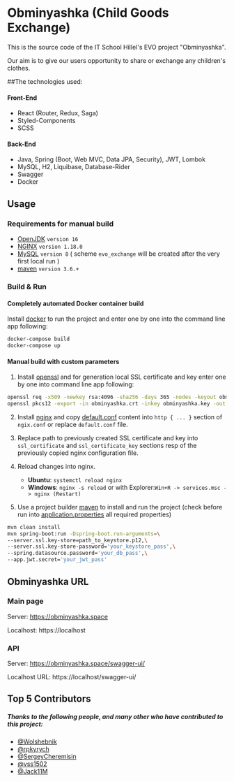 # Obminyashka (Child Goods Exchange)

This is the source code of the IT School Hillel's EVO project "Obminyashka".

Our aim is to give our users opportunity to share or exchange any children's clothes.  

##The technologies used:

#### Front-End
- React (Router, Redux, Saga)
- Styled-Components
- SCSS

#### Back-End
- Java, Spring (Boot, Web MVC, Data JPA, Security), JWT, Lombok 
- MySQL, H2, Liquibase, Database-Rider
- Swagger
- Docker

## Usage
### Requirements for manual build

 - [OpenJDK](https://openjdk.java.net/projects/jdk/16/) `version 16`
 - [NGINX](https://nginx.org) `version 1.18.0`
 - [MySQL](https://www.mysql.com/downloads/) `version 8` ( scheme `evo_exchange` will be created after the very first local run )
 - [maven](https://maven.apache.org/index.html) `version 3.6.+`
 

### Build & Run

#### Completely automated Docker container build

Install [docker](https://www.docker.com/get-started) to run the project and enter one by one into the command line app following:
```bash
docker-compose build
docker-compose up
```

#### Manual build with custom parameters

1. Install [openssl](https://www.openssl.org) and for generation local SSL certificate and key enter one by one into 
   command line app following:
```bash
openssl req -x509 -newkey rsa:4096 -sha256 -days 365 -nodes -keyout obminyashka.key -out obminyashka.crt
openssl pkcs12 -export -in obminyashka.crt -inkey obminyashka.key -out keystore.p12 -name tomcat -caname root -passout pass:your_keystore_pass
```
2. Install [nginx](https://nginx.org/en/download.html) and copy [default.conf](nginx/conf.d/default.conf) content into `http { ... }` section of `ngix.conf` or replace `default.conf` file.
3. Replace path to previously created SSL certificate and key into `ssl_certificate` and `ssl_certificate_key` sections resp
   of the previously copied nginx configuration file.
4. Reload changes into nginx. 
   - **Ubuntu**: `systemctl reload nginx`
   - **Windows**: `nginx -s reload` or with Explorer:`Win+R -> services.msc -> nginx (Restart)`

5. Use a project builder [maven](https://maven.apache.org/index.html) to install and run the project 
   (check before run into [application.properties](src/main/resources/application.properties) all required properties) 
```bash
mvn clean install
mvn spring-boot:run -Dspring-boot.run-arguments=\
--server.ssl.key-store=path_to_keystore.p12,\
--server.ssl.key-store-password='your_keystore_pass',\
--spring.datasource.password='your_db_pass',\
--app.jwt.secret='your_jwt_pass'
```

## Obminyashka URL 
### Main page
Server: https://obminyashka.space

Localhost: https://localhost

### API
Server: https://obminyashka.space/swagger-ui/

Localhost URL: https://localhost/swagger-ui/

## Top 5 Contributors

##### Thanks to the following people, and many other who have contributed to this project:

- [@Wolshebnik](https://github.com/Wolshebnik)
- [@rpkyrych](https://gi@thub.com/rpkyrych)
- [@SergeyCheremisin](https://github.com/SergeyCheremisin)
- [@vss1502](https://github.com/vss1502) 
- [@Jack11M](https://github.com/Jack11M)

